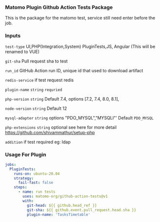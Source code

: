 ### Matomo Plugin Github Action Tests Package

This is the package for the matomo test, service still need enter before the job. 

### Inputs

`test-type` UI,PHP(Integration,System) PluginTests,JS, Angular (This will be renamed to VUE)

`git-sha` Pull request sha to test

`run_id` GitHub Action run ID, unique id that used to download artifact

`redis-service` if test request redis

`plugin-name` `string` `requried`

`php-version`  `string` Default 7.4, options [7.2, 7.4, 8.0, 8.1],

`node-version` `string` Default 12

`mysql-adapter` `string` options "PDO_MYSQL","MYSQLI"' Default `PDO_MYSQL`

`php-extensions` `string` optional see here for more detail https://github.com/shivammathur/setup-php

`addition` if test required eg: ldap

### Usage For Plugin
```yaml
jobs:
  PluginTests:
    runs-on: ubuntu-20.04
    strategy:
      fail-fast: false
    steps:
      - name: run tests
        uses: matomo-org/github-action-tests@v1
        with:
          git-head: ${{ github.head_ref }}
          git-sha: ${{ github.event.pull_request.head.sha }}
          plugin-name: 'TasksTimetable'
```
